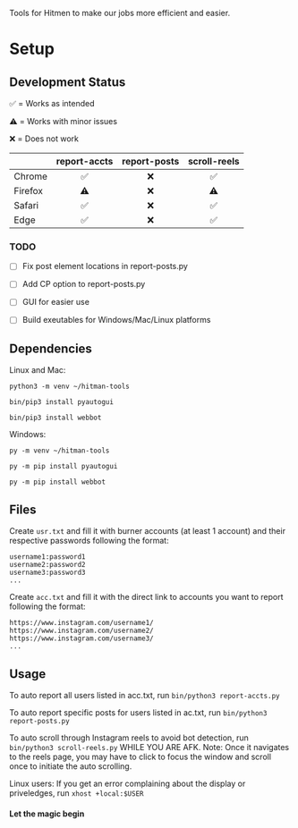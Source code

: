 Tools for Hitmen to make our jobs more efficient and easier.

# Setup
## Development Status
✅ = Works as intended

⚠️ = Works with minor issues

❌ = Does not work

|          |report-accts|report-posts|scroll-reels|
| -------- |   :-----:  |  :------:  |   :-----:  |
| Chrome   |     ✅     |      ❌    |     ✅     |
| Firefox  |      ⚠️     |      ❌    |     ⚠️      |
| Safari   |     ✅     |      ❌    |     ✅     |
| Edge     |     ✅     |      ❌    |     ✅     |

### TODO
- [ ] Fix post element locations in report-posts.py
- [ ] Add CP option to report-posts.py
- [ ] GUI for easier use
- [ ] Build exeutables for Windows/Mac/Linux platforms


## Dependencies
Linux and Mac:
```
python3 -m venv ~/hitman-tools

bin/pip3 install pyautogui

bin/pip3 install webbot
```

Windows: 
```
py -m venv ~/hitman-tools

py -m pip install pyautogui

py -m pip install webbot
```

## Files
Create `usr.txt` and fill it with burner accounts (at least 1 account) and their respective passwords following the format:
```
username1:password1
username2:password2
username3:password3
...
```

Create `acc.txt` and fill it with the direct link to accounts you want to report following the format:
```
https://www.instagram.com/username1/
https://www.instagram.com/username2/
https://www.instagram.com/username3/
...
```

## Usage
To auto report all users listed in acc.txt, run `bin/python3 report-accts.py`

To auto report specific posts for users listed in ac.txt, run `bin/python3 report-posts.py`

To auto scroll through Instagram reels to avoid bot detection, run `bin/python3 scroll-reels.py` WHILE YOU ARE AFK.
Note: Once it navigates to the reels page, you may have to click to focus the window and scroll once to initiate the auto scrolling.

Linux users: If you get an error complaining about the display or priveledges, run `xhost +local:$USER`

#### Let the magic begin

